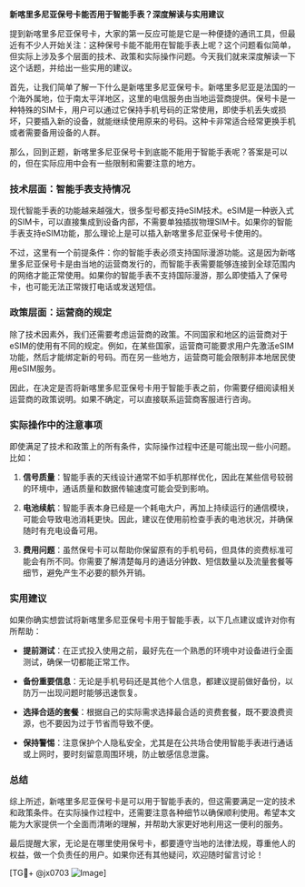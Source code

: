 **新喀里多尼亚保号卡能否用于智能手表？深度解读与实用建议**

提到新喀里多尼亚保号卡，大家的第一反应可能是它是一种便捷的通讯工具，但最近有不少人开始关注：这种保号卡能不能用在智能手表上呢？这个问题看似简单，但实际上涉及多个层面的技术、政策和实际操作问题。今天我们就来深度解读一下这个话题，并给出一些实用的建议。

首先，让我们简单了解一下什么是新喀里多尼亚保号卡。新喀里多尼亚是法国的一个海外属地，位于南太平洋地区，这里的电信服务由当地运营商提供。保号卡是一种特殊的SIM卡，用户可以通过它保持手机号码的正常使用，即使手机丢失或损坏，只要插入新的设备，就能继续使用原来的号码。这种卡非常适合经常更换手机或者需要备用设备的人群。

那么，回到正题，新喀里多尼亚保号卡到底能不能用于智能手表呢？答案是可以的，但在实际应用中会有一些限制和需要注意的地方。

### 技术层面：智能手表支持情况

现代智能手表的功能越来越强大，很多型号都支持eSIM技术。eSIM是一种嵌入式的SIM卡，可以直接集成到设备内部，不需要单独插拔物理SIM卡。如果你的智能手表支持eSIM功能，那么理论上是可以插入新喀里多尼亚保号卡使用的。

不过，这里有一个前提条件：你的智能手表必须支持国际漫游功能。这是因为新喀里多尼亚保号卡是由当地的运营商发行的，而智能手表需要能够连接到全球范围内的网络才能正常使用。如果你的智能手表不支持国际漫游，那么即使插入了保号卡，也可能无法正常拨打电话或发送短信。

### 政策层面：运营商的规定

除了技术因素外，我们还需要考虑运营商的政策。不同国家和地区的运营商对于eSIM的使用有不同的规定。例如，在某些国家，运营商可能要求用户先激活eSIM功能，然后才能绑定新的号码。而在另一些地方，运营商可能会限制非本地居民使用eSIM服务。

因此，在决定是否将新喀里多尼亚保号卡用于智能手表之前，你需要仔细阅读相关运营商的政策说明。如果不确定，可以直接联系运营商客服进行咨询。

### 实际操作中的注意事项

即使满足了技术和政策上的所有条件，实际操作过程中还是可能出现一些小问题。比如：

1. **信号质量**：智能手表的天线设计通常不如手机那样优化，因此在某些信号较弱的环境中，通话质量和数据传输速度可能会受到影响。
   
2. **电池续航**：智能手表本身已经是一个耗电大户，再加上持续运行的通信模块，可能会导致电池消耗更快。因此，建议在使用前检查手表的电池状况，并确保随时有充电设备可用。

3. **费用问题**：虽然保号卡可以帮助你保留原有的手机号码，但具体的资费标准可能会有所不同。你需要了解清楚每月的通话分钟数、短信数量以及流量套餐等细节，避免产生不必要的额外开销。

### 实用建议

如果你确实想尝试将新喀里多尼亚保号卡用于智能手表，以下几点建议或许对你有所帮助：

- **提前测试**：在正式投入使用之前，最好先在一个熟悉的环境中对设备进行全面测试，确保一切都能正常工作。
  
- **备份重要信息**：无论是手机号码还是其他个人信息，都建议提前做好备份，以防万一出现问题时能够迅速恢复。

- **选择合适的套餐**：根据自己的实际需求选择最合适的资费套餐，既不要浪费资源，也不要因为过于节省而导致不便。

- **保持警惕**：注意保护个人隐私安全，尤其是在公共场合使用智能手表进行通话或上网时，要时刻留意周围环境，防止敏感信息泄露。

### 总结

综上所述，新喀里多尼亚保号卡是可以用于智能手表的，但这需要满足一定的技术和政策条件。在实际操作过程中，还需要注意各种细节以确保顺利使用。希望本文能为大家提供一个全面而清晰的理解，并帮助大家更好地利用这一便利的服务。

最后提醒大家，无论是在哪里使用保号卡，都要遵守当地的法律法规，尊重他人的权益，做一个负责任的用户。如果你还有其他疑问，欢迎随时留言讨论！

[TG💪+ @jx0703 ![Image](https://github.com/user-attachments/assets/dbca1d08-cadb-493c-b0ec-ad6f7a83f270)]
